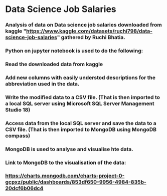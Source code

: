 # Data Science Job Salaries
### Analysis of data on  Data science job salaries downloaded from kaggle "https://www.kaggle.com/datasets/ruchi798/data-science-job-salaries" gathered by Ruchi Bhatia.
### Python on jupyter notebook is used to do the following:
### Read the downloaded data from kaggle
### Add new columns with easily understod descriptions for the abbreviation used in the data.
### Write the modified data to a CSV file. (That is then imported to a local SQL server using Microsoft SQL Server Management Studio 18)
### Access data from the local SQL server and save the data to a CSV file. (That is then imported to MongoDB using MongoDB compass)
### 
### MongoDB is used to analyse and visualise hte data.

### Link to MongoDB to the visualisation of the data:
### https://charts.mongodb.com/charts-project-0-gcpxz/public/dashboards/853df650-9956-4984-835b-20dcf6b06dc4

